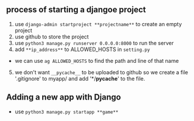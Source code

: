 ## process of starting a djangoe project

1. use `django-admin startproject **projectname**` to create an empty project
2. use github to store the project
3. use `python3 manage.py runserver 0.0.0.0:8000` to run the server
4. add `**ip_address**` to ALLOWED_HOSTS in `setting.py`
* we can use `ag ALLOWED_HOSTS` to find the path and line of that name
5. we don't want `__pycache__` to be uploaded to github so we create a file '.gitignore' to myapp/ and add '*/__pycache__' to the file.

## Adding a new app with Django
* use `python3 manage.py startapp **game**`
